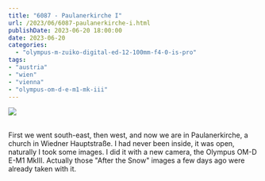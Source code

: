 ```yaml
---
title: "6087 - Paulanerkirche I"
url: /2023/06/6087-paulanerkirche-i.html
publishDate: 2023-06-20 18:00:00
date: 2023-06-20
categories:
  - "olympus-m-zuiko-digital-ed-12-100mm-f4-0-is-pro"
tags:
- "austria"
- "wien"
- "vienna"
- "olympus-om-d-e-m1-mk-iii"
---
```

<div class="container">
<div class="center"><a target="_blank" href="https://d25zfm9zpd7gm5.cloudfront.net/1200x1200/2020/20200308_112410_lr.jpg"><img class="webfeedsFeaturedVisual" src="https://d25zfm9zpd7gm5.cloudfront.net/0600x0600/2020/20200308_112410_lr.jpg" /></a></div>
</div>
<br />

First we went south-east, then west, and now we are in
Paulanerkirche, a church in Wiedner Hauptstraße. I had never
been inside, it was open, naturally I took some images. I
did it with a new camera, the Olympus OM-D E-M1 MkIII.
Actually those "After the Snow" images a few days ago were
already taken with it.
